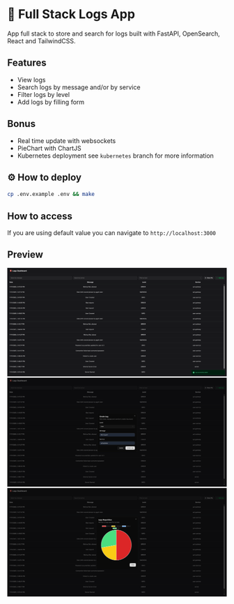 # 📮 Full Stack Logs App

App full stack to store and search for logs built with FastAPI, OpenSearch, React and TailwindCSS.

## Features

- View logs
- Search logs by message and/or by service
- Filter logs by level
- Add logs by filling form

## Bonus

- Real time update with websockets
- PieChart with ChartJS
- Kubernetes deployment see `kubernetes` branch for more information

## ⚙️ How to deploy

```bash
cp .env.example .env && make
```

## How to access

If you are using default value you can navigate to `http://localhost:3000`

## Preview

<p float="left">
  <img src="screenshots/home.png" width="1600" />
  <img src="screenshots/add_log.png" width="800" />
  <img src="screenshots/pie.png" width="800" /> 
</p>
